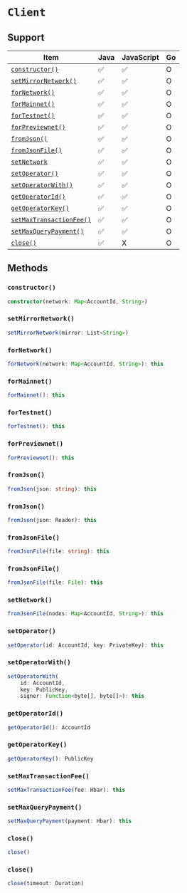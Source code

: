 # `Client`

## Support

| Item | Java | JavaScript | Go
| - | - | - | - |
| [`constructor()`](#constructor) | ✅ | ✅ | O
| [`setMirrorNetwork()`](#setmirrornetwork) | ✅ | ✅ | O
| [`forNetwork()`](#fornetwork) | ✅ | ✅ | O
| [`forMainnet()`](#formainnet) | ✅ | ✅ | O
| [`forTestnet()`](#fortestnet) | ✅ | ✅ | O
| [`forPreviewnet()`](#forpreviewnet) | ✅ | ✅ | O
| [`fromJson()`](#fromjson) | ✅ | ✅ | O
| [`fromJsonFile()`](#fromjsonfile) | ✅ | ✅ | O
| [`setNetwork`](#setnetwork) | ✅ | ✅ | O
| [`setOperator()`](#setoperator) | ✅ | ✅ | O
| [`setOperatorWith()`](#setoperatorwith) | ✅ | ✅ | O
| [`getOperatorId()`](#getoperatorid) | ✅ | ✅ | O
| [`getOperatorKey()`](#getoperatorkey) | ✅ | ✅ | O
| [`setMaxTransactionFee()`](#setmaxtransactionfee) | ✅ | ✅ | O
| [`setMaxQueryPayment()`](#setmaxquerypayment) | ✅ | ✅ | O
| [`close()`](#close) | ✅ | X | O


## Methods

### `constructor()`

```typescript
constructor(network: Map<AccountId, String>)
```


### `setMirrorNetwork()`

```typescript
setMirrorNetwork(mirror: List<String>)
```

### `forNetwork()`

```typescript
forNetwork(network: Map<AccountId, String>): this
```

### `forMainnet()`

```typescript
forMainnet(): this
```

### `forTestnet()`

```typescript
forTestnet(): this
```

### `forPreviewnet()`

```typescript
forPreviewnet(): this
```

### `fromJson()`

```typescript
fromJson(json: string): this
```

### `fromJson()`

```typescript
fromJson(json: Reader): this
```

### `fromJsonFile()`

```typescript
fromJsonFile(file: string): this
```

### `fromJsonFile()`

```typescript
fromJsonFile(file: File): this
```

### `setNetwork()`

```typescript
fromJsonFile(nodes: Map<AccountId, String>): this
```

### `setOperator()`

```typescript
setOperator(id: AccountId, key: PrivateKey): this
```

### `setOperatorWith()`

```typescript
setOperatorWith(
    id: AccountId, 
    key: PublicKey, 
    signer: Function<byte[], byte[]>): this
```

### `getOperatorId()`

```typescript
getOperatorId(): AccountId
```

### `getOperatorKey()`

```typescript
getOperatorKey(): PublicKey
```

### `setMaxTransactionFee()`

```typescript
setMaxTransactionFee(fee: Hbar): this
```

### `setMaxQueryPayment()`

```typescript
setMaxQueryPayment(payment: Hbar): this
```

### `close()`

```typescript
close()
```

### `close()`

```typescript
close(timeout: Duration)
```